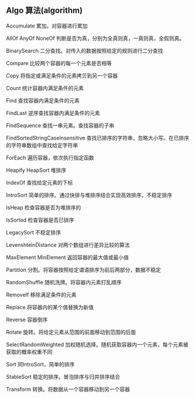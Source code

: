 ## Algo 算法(algorithm)

Accumulate 累加。对容器进行累加	

AllOf AnyOf NoneOf 判断是否为真，分别为全真则真，一真则真，全假则真。

BinarySearch 二分查找。对传入的数据按照给定的规则进行二分查找

Compare 比较两个容器的每一个元素是否相等

Copy 将指定或满足条件的元素拷贝到另一个容器

Count 统计容器内满足条件的元素

Find 查找容器内满足条件的元素

FindLast 逆序查找容器内满足条件的元素

FindSequence 查找一串元素。查找容器的子串

FindSortedStringCaseInsensitive 查找已排序的字符串，忽略大小写。在已排序的字符串数组中查找给定字符串

ForEach 遍历容器，依次执行指定函数

Heapify HeapSort 堆排序

IndexOf 查找给定元素的下标

IntroSort  简单的排序。通过快排与堆排序结合实现高效排序，不稳定排序

IsHeap 检查容器是否为堆排序的

IsSorted 检查容器是否已排序

LegacySort 不稳定排序

LevenshteinDistance 对两个数组进行差异比较的算法

MaxElement MinElement 返回容器的最大值或最小值

Partition 分割。将容器按照给定谓语排序为前后两部分，数据不稳定

RandomShuffle 随机洗牌。将容器内元素打乱顺序

RemoveIf 移除满足条件的元素

Replace 将容器内的某个值替换为新值

Reverse 容器倒序

Rotate 旋转。将给定元素从范围的前面移动到范围的后面

SelectRandomWeighted 加权随机选择。随机获取容器内一个元素，每个元素被获取的概率权重不同

Sort 同IntroSort，简单的排序

StableSort 稳定的排序。冒泡排序与归并排序结合

Transform 转换。将数据从一个容器移动到另一个容器